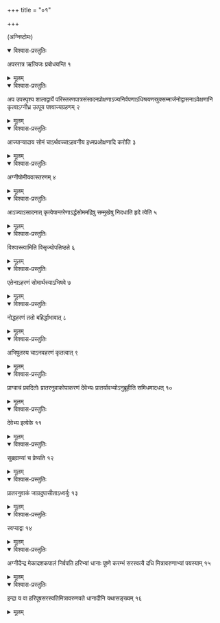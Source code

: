 +++
title = "०१"

+++
  
(अग्निष्टोमः)



<details open><summary>विश्वास-प्रस्तुतिः</summary>

अपररात्र ऋत्विजः प्रबोधयन्ति १
</details>

<details><summary>मूलम्</summary>

अपररात्र ऋत्विजः प्रबोधयन्ति १
</details>


<details open><summary>विश्वास-प्रस्तुतिः</summary>

अप उपस्पृश्य शालाद्वार्ये परिस्तरणपात्रसंसादनप्रोक्षणाऽज्यनिर्वपणाऽधिश्रयणस्रुक्सम्मार्जनोद्वासनाऽवेक्षणानि कृत्वाऽग्नीध्र उत्पूय पश्वाज्यग्रहणम् २
</details>

<details><summary>मूलम्</summary>

अप उपस्पृश्य शालाद्वार्ये परिस्तरणपात्रसंसादनप्रोक्षणाऽज्यनिर्वपणाऽधिश्रयणस्रुक्सम्मार्जनोद्वासनाऽवेक्षणानि कृत्वाऽग्नीध्र उत्पूय पश्वाज्यग्रहणम् २
</details>


<details open><summary>विश्वास-प्रस्तुतिः</summary>

आज्यान्यादाय सोमं चाऽर्थवच्चाऽहवनीय इध्मप्रओक्षणादि करोति ३
</details>

<details><summary>मूलम्</summary>

आज्यान्यादाय सोमं चाऽर्थवच्चाऽहवनीय इध्मप्रओक्षणादि करोति ३
</details>


<details open><summary>विश्वास-प्रस्तुतिः</summary>

अग्नीषोमीयवत्स्तरणम् ४
</details>

<details><summary>मूलम्</summary>

अग्नीषोमीयवत्स्तरणम् ४
</details>


<details open><summary>विश्वास-प्रस्तुतिः</summary>

आऽज्याऽसादनात् कृत्वेषान्तरेणाऽर्द्धसोममद्रिषु सम्मुखेषु निदधाति हृदे त्वेति ५
</details>

<details><summary>मूलम्</summary>

आऽज्याऽसादनात् कृत्वेषान्तरेणाऽर्द्धसोममद्रिषु सम्मुखेषु निदधाति हृदे त्वेति ५
</details>


<details open><summary>विश्वास-प्रस्तुतिः</summary>

विश्वास्त्वामिति विसृज्योपतिष्ठते ६
</details>

<details><summary>मूलम्</summary>

विश्वास्त्वामिति विसृज्योपतिष्ठते ६
</details>


<details open><summary>विश्वास-प्रस्तुतिः</summary>

एतेनाऽहरणं सोमार्थस्याऽभिषवे ७
</details>

<details><summary>मूलम्</summary>

एतेनाऽहरणं सोमार्थस्याऽभिषवे ७
</details>


<details open><summary>विश्वास-प्रस्तुतिः</summary>

नोद्धहरणं ततो बहिर्द्धाभावात् ८
</details>

<details><summary>मूलम्</summary>

नोद्धहरणं ततो बहिर्द्धाभावात् ८
</details>


<details open><summary>विश्वास-प्रस्तुतिः</summary>

अभिषुतस्य चाऽनवहरणं कृतत्वात् ९
</details>

<details><summary>मूलम्</summary>

अभिषुतस्य चाऽनवहरणं कृतत्वात् ९
</details>


<details open><summary>विश्वास-प्रस्तुतिः</summary>

प्राग्वाचं प्रवदितोः प्रातरनुवाकोपाकरणं देवेभ्यः प्रातर्यावभ्योऽनुब्रूहीति समिधमादधत् १०
</details>

<details><summary>मूलम्</summary>

प्राग्वाचं प्रवदितोः प्रातरनुवाकोपाकरणं देवेभ्यः प्रातर्यावभ्योऽनुब्रूहीति समिधमादधत् १०
</details>


<details open><summary>विश्वास-प्रस्तुतिः</summary>

देवेभ्य इत्येके ११
</details>

<details><summary>मूलम्</summary>

देवेभ्य इत्येके ११
</details>


<details open><summary>विश्वास-प्रस्तुतिः</summary>

सुब्रह्मण्यां च प्रेष्यति १२
</details>

<details><summary>मूलम्</summary>

सुब्रह्मण्यां च प्रेष्यति १२
</details>


<details open><summary>विश्वास-प्रस्तुतिः</summary>

प्रातरनुवाकं जाग्रदुपासीताऽध्वर्युः १३
</details>

<details><summary>मूलम्</summary>

प्रातरनुवाकं जाग्रदुपासीताऽध्वर्युः १३
</details>


<details open><summary>विश्वास-प्रस्तुतिः</summary>

स्वप्याद्वा १४
</details>

<details><summary>मूलम्</summary>

स्वप्याद्वा १४
</details>


<details open><summary>विश्वास-प्रस्तुतिः</summary>

अग्नीदैन्द्र मेकादशकपालं निर्वपति हरिभ्यां धानाः पूष्णे करम्भं सरस्वत्यै दधि मित्रावरुणाभ्यां पयस्याम् १५
</details>

<details><summary>मूलम्</summary>

अग्नीदैन्द्र मेकादशकपालं निर्वपति हरिभ्यां धानाः पूष्णे करम्भं सरस्वत्यै दधि मित्रावरुणाभ्यां पयस्याम् १५
</details>


<details open><summary>विश्वास-प्रस्तुतिः</summary>

इन्द्रा य वा हरिपूषसरस्वतिमित्रावरुणवते धानादीनि यथासङ्ख्यम् १६
</details>

<details><summary>मूलम्</summary>

इन्द्रा य वा हरिपूषसरस्वतिमित्रावरुणवते धानादीनि यथासङ्ख्यम् १६
</details>
